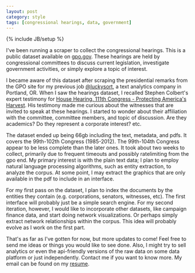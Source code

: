 ```yaml
---
layout: post
category: style
tags: [congressional hearings, data, government]
---
```

{% include JB/setup %}

  I've been running a scraper to collect the
congressional hearings.  This is a public dataset available on
[gpo.gov](http://www.gpo.gov/fdsys/browse/collection.action?collectionCode=CHRG). These hearings are held by
congressional committees 
to discuss current legislation, investigate government activities,
or simply explore a topic of interest. 

  I became aware of this dataset after scraping the presidential remarks
from the GPO site for my previous job [@luckysort](luckysort.com),
a text analytics company in Portland, OR.  When I saw the
hearings dataset, I recalled Stephen Colbert's expert testimony for [House Hearing, 111th Congress - Protecting America's
Harvest](http://www.gpo.gov/fdsys/pkg/CHRG-111hhrg58410/html/CHRG-111hhrg58410.htm). 
His testimony made me curious about the witnesses that are invited to speak at these hearings. I started to wonder about
their affiliation with the committee, committee
members, and topic of discussion.
Are they academics? Do they represent a corporate interest? etc. 

  The dataset ended up being 66gb including the text, metadata, and
pdfs. It covers the 99th-102th Congress (1985-2012).  The 99th-104th
Congress appear to be less complete than the later ones. It took about two weeks to collect, primarily due to frequent
timeouts and possibly ratelimiting from the gpo end.  My primary
interest is with the plain text data; I plan to employ natural
language processing algorithms, such as entity extraction, to analyze
the corpus. At some point, I may extract the graphics that are only available in the
pdf to include in an interface.

  For my first pass on the dataset, I plan to index the documents by
  the entities they contain (e.g. corporations, senators, witnesses, etc). The first interface will probably just be a simple search
engine. For my second iteration, however, I would like to incorporate other datasets, like campaign finance data,
and start doing network visualizations.  Or perhaps simply extract network
relationships within the corpus.  This idea will probably evolve as I
work on the first part.  

  That's as far as I've gotten for now, but more updates to come! Feel free to send me ideas or things you would like to see done.
Also, I might try to sell analytics or even the
api-friendly versions of the raw data on some data platform or just
independently. Contact me if you want to know more. My email can be
found on my [resume]( hanelifou.com/resume).

